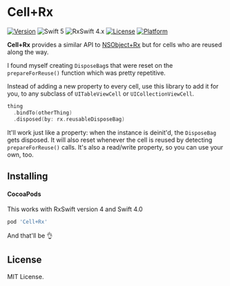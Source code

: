 Cell+Rx
===========

[![Version](https://img.shields.io/cocoapods/v/Cell+Rx.svg?style=flat)](http://cocoapods.org/pods/Cell+Rx)
![Swift 5](https://img.shields.io/badge/Swift-5.0-green.svg)
![RxSwift 4.x](https://img.shields.io/badge/RxSwift-4.x-orange.svg)
[![License](https://img.shields.io/cocoapods/l/Cell+Rx.svg?style=flat)](http://cocoapods.org/pods/MarkdownKit)
[![Platform](https://img.shields.io/cocoapods/p/Cell+Rx.svg?style=flat)](http://cocoapods.org/pods/MarkdownKit)

**Cell+Rx** provides a similar API to [NSObject+Rx](https://github.com/RxSwiftCommunity/NSObject-Rx) but for cells who are reused along the way.

I found myself creating `DisposeBag`s that were reset on the `prepareForReuse()` function which was pretty repetitive.

Instead of adding a new property to every cell, use this library to add it for you, to any subclass of `UITableViewCell` or `UICollectionViewCell`.

```swift
thing
  .bindTo(otherThing)
  .disposed(by: rx.reusableDisposeBag)
```

It'll work just like a property: when the instance is deinit'd, the `DisposeBag` gets disposed. It will also reset whenever the cell is reused by detecting `prepareForReuse()` calls. It's also a read/write property, so you can use your own, too.

Installing
----------

#### CocoaPods

This works with RxSwift version 4 and Swift 4.0

```ruby
pod 'Cell+Rx'
```

And that'll be 👌

License
-------

MIT License.

